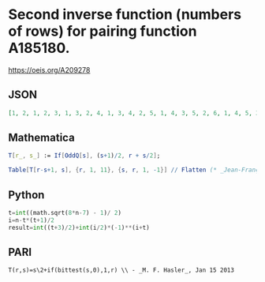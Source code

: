 # Second inverse function \(numbers of rows\) for pairing function A185180\.
https://oeis.org/A209278
## JSON
```JSON
[1, 2, 1, 2, 3, 1, 3, 2, 4, 1, 3, 4, 2, 5, 1, 4, 3, 5, 2, 6, 1, 4, 5, 3, 6, 2, 7, 1, 5, 4, 6, 3, 7, 2, 8, 1, 5, 6, 4, 7, 3, 8, 2, 9, 1, 6, 5, 7, 4, 8, 3, 9, 2, 10, 1, 6, 7, 5, 8, 4, 9, 3, 10, 2, 11, 1]
```
## Mathematica
```Mathematica
T[r_, s_] := If[OddQ[s], (s+1)/2, r + s/2];
```
```Mathematica
Table[T[r-s+1, s], {r, 1, 11}, {s, r, 1, -1}] // Flatten (* _Jean-François Alcover_, Nov 19 2019 *)
```
## Python
```Python
t=int((math.sqrt(8*n-7) - 1)/ 2)
i=n-t*(t+1)/2
result=int((t+3)/2)+int(i/2)*(-1)**(i+t)
```
## PARI
```PARI
T(r,s)=s\2+if(bittest(s,0),1,r) \\ - _M. F. Hasler_, Jan 15 2013
```
